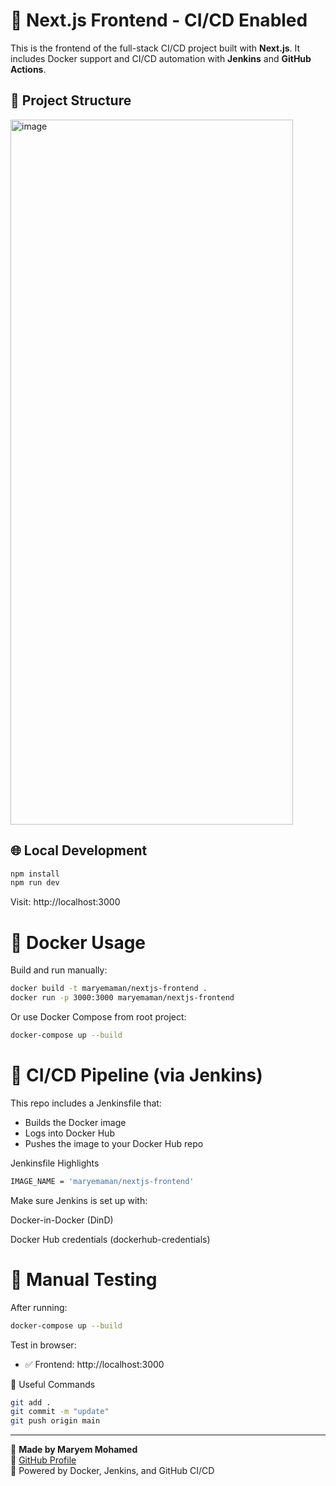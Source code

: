 # 🚀 Next.js Frontend - CI/CD Enabled

This is the frontend of the full-stack CI/CD project built with **Next.js**. It includes Docker support and CI/CD automation with **Jenkins** and **GitHub Actions**.

## 📁 Project Structure

<img width="452" height="1128" alt="image" src="https://github.com/user-attachments/assets/8b3d6b29-8b97-4b9f-b168-d968353d855b" />

## 🌐 Local Development

```bash
npm install
npm run dev
```
Visit: http://localhost:3000

# 🐳 Docker Usage

Build and run manually:
```bash
docker build -t maryemaman/nextjs-frontend .
docker run -p 3000:3000 maryemaman/nextjs-frontend
```

Or use Docker Compose from root project:

```bash
docker-compose up --build
```

# 🔁 CI/CD Pipeline (via Jenkins)
This repo includes a Jenkinsfile that:

- Builds the Docker image
- Logs into Docker Hub
- Pushes the image to your Docker Hub repo

Jenkinsfile Highlights
```bash
IMAGE_NAME = 'maryemaman/nextjs-frontend'
```

Make sure Jenkins is set up with:

Docker-in-Docker (DinD)

Docker Hub credentials (dockerhub-credentials)

# 🧪 Manual Testing

After running:

```bash
docker-compose up --build
```

Test in browser:

- ✅ Frontend: http://localhost:3000

🔗 Useful Commands
```bash
git add .
git commit -m "update"
git push origin main
```

---

📄 **Made by Maryem Mohamed**  
🔗 [GitHub Profile](https://github.com/MaryemAman)  
🚀 Powered by Docker, Jenkins, and GitHub CI/CD
